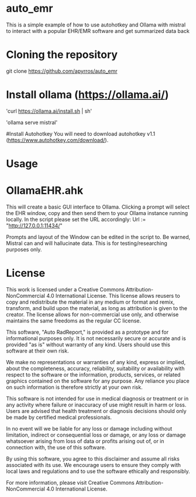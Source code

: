 # auto_emr
This is a simple example of how to use autohotkey and Ollama with mistral to interact with a popular EHR/EMR software and get summarized data back

# Cloning the repository
git clone https://github.com/apyrros/auto_emr

# Install ollama (https://ollama.ai/)
'curl https://ollama.ai/install.sh | sh'

'ollama serve mistral'

#Install Autohotkey
You will need to download autohotkey v1.1 (https://www.autohotkey.com/download/).


# Usage
# OllamaEHR.ahk
This will create a basic GUI interface to Ollama. Clicking a prompt will select the EHR window, copy and then send them to your Ollama instance running locally.
In the script please set the URL accordingly: 
Url := "http://127.0.0.1:11434/"

Prompts and layout of the Window can be edited in the script to.
Be warned, Mistral can and will hallucinate data.
This is for testing/researching purposes only. 

# License
This work is licensed under a Creative Commons Attribution-NonCommercial 4.0 International License. This license allows reusers to copy and redistribute the material in any medium or format and remix, transform, and build upon the material, as long as attribution is given to the creator. The license allows for non-commercial use only, and otherwise maintains the same freedoms as the regular CC license.

This software, "Auto RadReport," is provided as a prototype and for informational purposes only. It is not necessarily secure or accurate and is provided "as is" without warranty of any kind. Users should use this software at their own risk.

We make no representations or warranties of any kind, express or implied, about the completeness, accuracy, reliability, suitability or availability with respect to the software or the information, products, services, or related graphics contained on the software for any purpose. Any reliance you place on such information is therefore strictly at your own risk.

This software is not intended for use in medical diagnosis or treatment or in any activity where failure or inaccuracy of use might result in harm or loss. Users are advised that health treatment or diagnosis decisions should only be made by certified medical professionals.

In no event will we be liable for any loss or damage including without limitation, indirect or consequential loss or damage, or any loss or damage whatsoever arising from loss of data or profits arising out of, or in connection with, the use of this software.

By using this software, you agree to this disclaimer and assume all risks associated with its use. We encourage users to ensure they comply with local laws and regulations and to use the software ethically and responsibly.

For more information, please visit Creative Commons Attribution-NonCommercial 4.0 International License.
